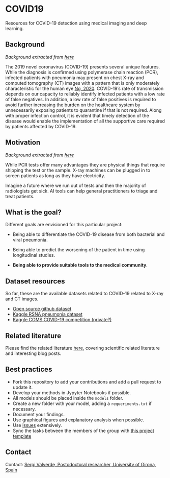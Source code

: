 # COVID19

Resources for COVID-19 detection using medical imaging and deep
learning.

## Background

*Background extracted from
[here](https://github.com/ieee8023/covid-chestxray-dataset)*

The 2019 novel coronavirus (COVID-19) presents several unique features. While the diagnosis is confirmed using polymerase chain reaction (PCR), infected patients with pneumonia may present on chest X-ray and computed tomography (CT) images with a pattern that is only moderately characteristic for the human eye [Ng, 2020](https://pubs.rsna.org/doi/10.1148/ryct.2020200034). COVID-19’s rate of transmission depends on our capacity to reliably identify infected patients with a low rate of false negatives. In addition, a low rate of false positives is required to avoid further increasing the burden on the healthcare system by unnecessarily exposing patients to quarantine if that is not required. Along with proper infection control, it is evident that timely detection of the disease would enable the implementation of all the supportive care required by patients affected by COVID-19.

## Motivation

*Background extracted from
[here](https://github.com/ieee8023/covid-chestxray-dataset)*

While PCR tests offer many advantages they are physical things that require shipping the test or the sample. X-ray machines can be plugged in to screen patients as long as they have electricity.

Imagine a future where we run out of tests and then the majority of radiologists get sick. AI tools can help general practitioners to triage and treat patients.

## What is the goal?

Different goals are envisioned for this particular project:

* Being able to differentiate the COVID-19 disease from both bacterial
  and viral pneumonia.

* Being able to predict the worsening of the patient in time using
  longitudinal studies.

* __Being able to provide suitable tools to the medical
    community__.


##  Dataset resources

So far, these are the available datasets related to COVID-19 related
to X-ray and CT images.

* [Open source github dataset](https://github.com/ieee8023/covid-chestxray-dataset)
* [Kaggle RSNA pneumonia dataset](https://www.kaggle.com/c/rsna-pneumonia-detection-challenge)
* [Kaggle COMS COVID-19 competition (private?)](https://www.kaggle.com/c/4771-sp20-covid/overview)


## Related literature

Please find the related literature [here](./literature.md),
covering scientific related literature and interesting blog posts.


## Best practices
* Fork this repository to add your contributions and add a pull
  request to update it.
* Develop your methods in Jypyter Notebooks if possible.
* All models should be placed inside the `models` folder.
* Create a new folder with your model, adding a `requeriments.txt` if
  necessary.
* Document your findings.
* Use graphical figures and explanatory analysis when possible.
* Use [issues](https://github.com/NIC-VICOROB/COVID19/issues)
    extensively.
* Sync the tasks between the members of the group with [this project template](https://github.com/NIC-VICOROB/COVID19/projects/1?add_cards_query=is%3Aopen)



## Contact
Contact: [Sergi Valverde, Postodoctoral researcher, University of
Girona, Spain](https://github.com/sergivalverde)
